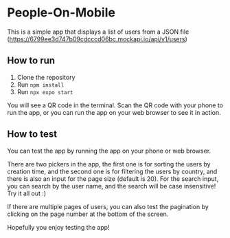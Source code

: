 # People-On-Mobile

This is a simple app that displays a list of users from a JSON file (https://6799ee3d747b09cdcccd06bc.mockapi.io/api/v1/users)

## How to run

1. Clone the repository
2. Run `npm install`
3. Run `npx expo start`

You will see a QR code in the terminal. Scan the QR code with your phone to run the app, or you can run the app on your web browser to see it in action.

## How to test

You can test the app by running the app on your phone or web browser.

There are two pickers in the app, the first one is for sorting the users by creation time, and the second one is for filtering the users by country, and there is also an input for the page size (default is 20). For the search input, you can search by the user name, and the search will be case insensitive! Try it all out :)

If there are multiple pages of users, you can also test the pagination by clicking on the page number at the bottom of the screen.

Hopefully you enjoy testing the app!